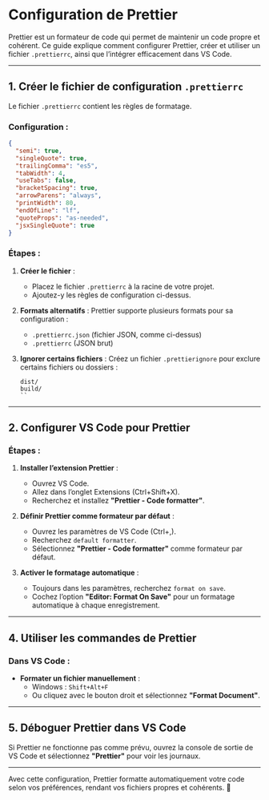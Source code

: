 # Configuration de Prettier

Prettier est un formateur de code qui permet de maintenir un code propre et cohérent. Ce guide explique comment configurer Prettier, créer et utiliser un fichier `.prettierrc`, ainsi que l’intégrer efficacement dans VS Code.

---

## **1. Créer le fichier de configuration `.prettierrc`**

Le fichier `.prettierrc` contient les règles de formatage.

### Configuration :

```json
{
  "semi": true,
  "singleQuote": true,
  "trailingComma": "es5",
  "tabWidth": 4,
  "useTabs": false,
  "bracketSpacing": true,
  "arrowParens": "always",
  "printWidth": 80,
  "endOfLine": "lf",
  "quoteProps": "as-needed",
  "jsxSingleQuote": true
}
```

### Étapes :

1. **Créer le fichier** :
   - Placez le fichier `.prettierrc` à la racine de votre projet.
   - Ajoutez-y les règles de configuration ci-dessus.

2. **Formats alternatifs** :
   Prettier supporte plusieurs formats pour sa configuration :
   - `.prettierrc.json` (fichier JSON, comme ci-dessus)
   - `.prettierrc` (JSON brut)

3. **Ignorer certains fichiers** :
   Créez un fichier `.prettierignore` pour exclure certains fichiers ou dossiers :
   ```
   dist/
   build/
   ``

---

## **2. Configurer VS Code pour Prettier**

### Étapes :

1. **Installer l’extension Prettier** :
   - Ouvrez VS Code.
   - Allez dans l’onglet Extensions (Ctrl+Shift+X).
   - Recherchez et installez **"Prettier - Code formatter"**.

2. **Définir Prettier comme formateur par défaut** :
   - Ouvrez les paramètres de VS Code (Ctrl+,).
   - Recherchez `default formatter`.
   - Sélectionnez **"Prettier - Code formatter"** comme formateur par défaut.

3. **Activer le formatage automatique** :
   - Toujours dans les paramètres, recherchez `format on save`.
   - Cochez l’option **"Editor: Format On Save"** pour un formatage automatique à chaque enregistrement.

---

## **4. Utiliser les commandes de Prettier**

### Dans VS Code :

- **Formater un fichier manuellement** :
  - Windows : `Shift+Alt+F`
  - Ou cliquez avec le bouton droit et sélectionnez **"Format Document"**.

---

## **5. Déboguer Prettier dans VS Code**

Si Prettier ne fonctionne pas comme prévu, ouvrez la console de sortie de VS Code et sélectionnez **"Prettier"** pour voir les journaux.

---

Avec cette configuration, Prettier formatte automatiquement votre code selon vos préférences, rendant vos fichiers propres et cohérents. 🚀
